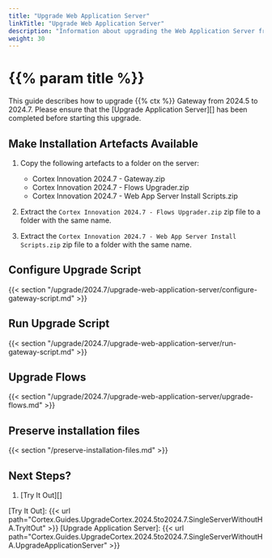 ```yaml
---
title: "Upgrade Web Application Server"
linkTitle: "Upgrade Web Application Server"
description: "Information about upgrading the Web Application Server from 2024.5 to 2024.7."
weight: 30
---
```


# {{% param title %}}

This guide describes how to upgrade {{% ctx %}} Gateway from 2024.5 to 2024.7. Please ensure that the [Upgrade Application Server][] has been completed before starting this upgrade.

## Make Installation Artefacts Available

1. Copy the following artefacts to a folder on the server:

   * Cortex Innovation 2024.7 - Gateway.zip
   * Cortex Innovation 2024.7 - Flows Upgrader.zip
   * Cortex Innovation 2024.7 - Web App Server Install Scripts.zip

1. Extract the `Cortex Innovation 2024.7 - Flows Upgrader.zip` zip file to a folder with the same name.
1. Extract the `Cortex Innovation 2024.7 - Web App Server Install Scripts.zip` zip file to a folder with the same name.

## Configure Upgrade Script

{{< section "/upgrade/2024.7/upgrade-web-application-server/configure-gateway-script.md" >}}

## Run Upgrade Script

{{< section "/upgrade/2024.7/upgrade-web-application-server/run-gateway-script.md" >}}

## Upgrade Flows

{{< section "/upgrade/2024.7/upgrade-web-application-server/upgrade-flows.md" >}}

## Preserve installation files

{{< section "/preserve-installation-files.md" >}}

## Next Steps?

1. [Try It Out][]

[Try It Out]: {{< url path="Cortex.Guides.UpgradeCortex.2024.5to2024.7.SingleServerWithoutHA.TryItOut" >}}
[Upgrade Application Server]: {{< url path="Cortex.Guides.UpgradeCortex.2024.5to2024.7.SingleServerWithoutHA.UpgradeApplicationServer" >}}
